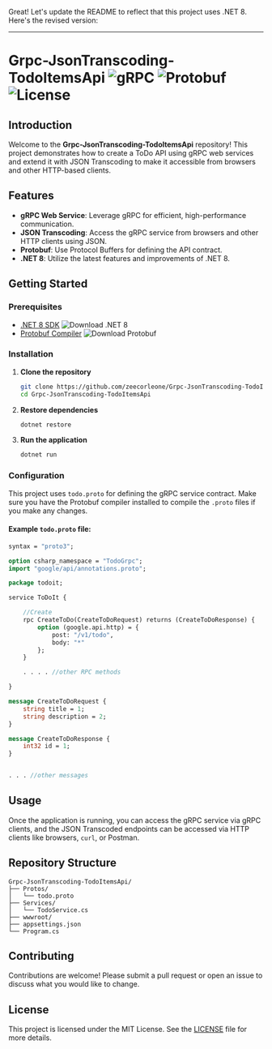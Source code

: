 Great! Let's update the README to reflect that this project uses .NET 8. Here's the revised version:

---

# Grpc-JsonTranscoding-TodoItemsApi ![gRPC](https://img.shields.io/badge/gRPC-Web-blue) ![Protobuf](https://img.shields.io/badge/Protobuf-3.0-lightgrey) ![License](https://img.shields.io/github/license/zeecorleone/Grpc-JsonTranscoding-TodoItemsApi)

## Introduction
Welcome to the **Grpc-JsonTranscoding-TodoItemsApi** repository! This project demonstrates how to create a ToDo API using gRPC web services and extend it with JSON Transcoding to make it accessible from browsers and other HTTP-based clients.

## Features
- **gRPC Web Service**: Leverage gRPC for efficient, high-performance communication.
- **JSON Transcoding**: Access the gRPC service from browsers and other HTTP clients using JSON.
- **Protobuf**: Use Protocol Buffers for defining the API contract.
- **.NET 8**: Utilize the latest features and improvements of .NET 8.

## Getting Started

### Prerequisites
- [.NET 8 SDK](https://dotnet.microsoft.com/download/dotnet/8.0) ![Download .NET 8](https://img.shields.io/badge/Download-.NET%208-blue)
- [Protobuf Compiler](https://grpc.io/docs/protoc-installation/) ![Download Protobuf](https://img.shields.io/badge/Download-Protobuf-lightgrey)

### Installation
1. **Clone the repository**
    ```bash
    git clone https://github.com/zeecorleone/Grpc-JsonTranscoding-TodoItemsApi.git
    cd Grpc-JsonTranscoding-TodoItemsApi
    ```

2. **Restore dependencies**
    ```bash
    dotnet restore
    ```

3. **Run the application**
    ```bash
    dotnet run
    ```

### Configuration
This project uses `todo.proto` for defining the gRPC service contract. Make sure you have the Protobuf compiler installed to compile the `.proto` files if you make any changes.

#### Example `todo.proto` file:
```protobuf
syntax = "proto3";

option csharp_namespace = "TodoGrpc";
import "google/api/annotations.proto";

package todoit;

service ToDoIt {

    //Create
    rpc CreateToDo(CreateToDoRequest) returns (CreateToDoResponse) {
        option (google.api.http) = {
            post: "/v1/todo",
            body: "*"
        };
    }

    . . . . //other RPC methods

}

message CreateToDoRequest {
    string title = 1;
    string description = 2;
}

message CreateToDoResponse {
    int32 id = 1;
}


. . . //other messages

```

## Usage
Once the application is running, you can access the gRPC service via gRPC clients, and the JSON Transcoded endpoints can be accessed via HTTP clients like browsers, `curl`, or Postman.

## Repository Structure
```
Grpc-JsonTranscoding-TodoItemsApi/
├── Protos/
│   └── todo.proto
├── Services/
│   └── TodoService.cs
├── wwwroot/
├── appsettings.json
└── Program.cs
```

## Contributing
Contributions are welcome! Please submit a pull request or open an issue to discuss what you would like to change.

## License
This project is licensed under the MIT License. See the [LICENSE](LICENSE) file for more details.

